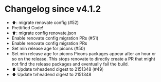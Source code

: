 # Changelog since v4.1.2
- ⬆️: migrate renovate config (#52) 
- Prettified Code! 
- ⬆️: migrate config renovate.json 
- Enable renovate config migration PRs (#51) 
- Enable renovate config migration PRs 
- Set min release age for picons (#50) 
- Set min release age for picons
Picons packages appear after an hour or so on the release. This stops
renovate to directly create a PR that might not find the release
packages and eventually fail the build. 
- ⬆️ Update tvheadend digest to 2151348 (#49) 
- ⬆️ Update tvheadend digest to 2151348 

